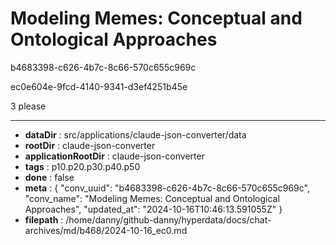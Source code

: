 # Modeling Memes: Conceptual and Ontological Approaches

b4683398-c626-4b7c-8c66-570c655c969c

ec0e604e-9fcd-4140-9341-d3ef4251b45e

3 please

---

* **dataDir** : src/applications/claude-json-converter/data
* **rootDir** : claude-json-converter
* **applicationRootDir** : claude-json-converter
* **tags** : p10.p20.p30.p40.p50
* **done** : false
* **meta** : {
  "conv_uuid": "b4683398-c626-4b7c-8c66-570c655c969c",
  "conv_name": "Modeling Memes: Conceptual and Ontological Approaches",
  "updated_at": "2024-10-16T10:46:13.591055Z"
}
* **filepath** : /home/danny/github-danny/hyperdata/docs/chat-archives/md/b468/2024-10-16_ec0.md